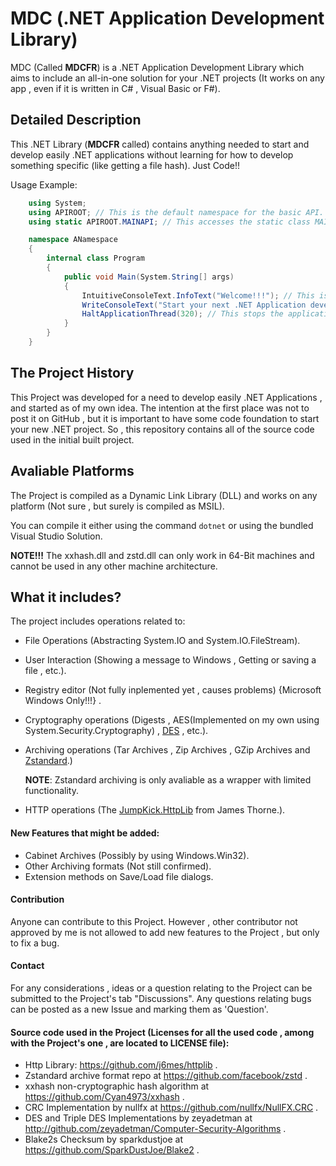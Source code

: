 # MDC (.NET Application Development Library)
MDC (Called __MDCFR__) is a .NET Application Development Library which aims to include an all-in-one solution for your .NET projects
(It works on any app , even if it is written in C# , Visual Basic or F#).

## Detailed Description
This .NET Library (__MDCFR__ called) contains anything needed to start and develop easily .NET applications without
learning for how to develop something specific (like getting a file hash). Just Code!!

Usage Example:
```C#
	using System;
	using APIROOT; // This is the default namespace for the basic API.
	using static APIROOT.MAINAPI; // This accesses the static class MAINAPI , which is the class that contain most of the functions.

	namespace ANamespace
	{
		internal class Program
		{
			public void Main(System.String[] args)
			{
				IntuitiveConsoleText.InfoText("Welcome!!!"); // This is like: "INFO: Welcome!!!" with a gray foreground and a black background.
				WriteConsoleText("Start your next .NET Application development using MDCFR!!!"); // This just writes to console any kind of message.
				HaltApplicationThread(320); // This stops the application's thread (Halts the application) for the time given. Counted in milliseconds.
			}
		}
	}
```

## The Project History
This Project was developed for a need to develop easily .NET Applications , and started as of my own idea.
The intention at the first place was not to post it on GitHub , but it is important to have some code 
foundation to start your new .NET project. So , this repository contains all of the source code used
in the initial built project.

## Avaliable Platforms
 The Project is compiled as a Dynamic Link Library (DLL) and works on any platform (Not sure , but surely is compiled as MSIL).
 
 You can compile it either using the command `dotnet` or using the bundled Visual Studio Solution.
 
 __NOTE!!!__ The xxhash.dll and zstd.dll can only work in 64-Bit machines and cannot be used in any other machine architecture.

## What it includes?
The project includes operations related to:
 - File Operations (Abstracting System.IO and System.IO.FileStream).
 - User Interaction (Showing a message to Windows , Getting or saving a file , etc.).
 - Registry editor (Not fully inplemented yet , causes problems) {Microsoft Windows Only!!!} .
 - Cryptography operations (Digests , AES(Implemented on my own using System.Security.Cryptography) , [DES](http://github.com/zeyadetman/Computer-Security-Algorithms) , etc.).
 - Archiving operations (Tar Archives , Zip Archives , GZip Archives and [Zstandard](https://github.com/facebook/zstd).)
 
   __NOTE__: Zstandard archiving is only avaliable as a wrapper with limited functionality.
 - HTTP operations (The [JumpKick.HttpLib](https://github.com/j6mes/httplib) from James Thorne.).

#### New Features that might be added:
- Cabinet Archives (Possibly by using Windows.Win32).
- Other Archiving formats (Not still confirmed).
- Extension methods on Save/Load file dialogs.

#### Contribution
Anyone can contribute to this Project.
However , other contributor not approved by me is not allowed to add new features to the Project , but only to fix a bug.

#### Contact
For any considerations , ideas or a question relating to the Project can be submitted to the Project's tab "Discussions".
Any questions relating bugs can be posted as a new Issue and marking them as 'Question'.

#### Source code used in the Project (Licenses for all the used code , among with the Project's one , are located to LICENSE file):
- Http Library: https://github.com/j6mes/httplib .
- Zstandard archive format repo at https://github.com/facebook/zstd .
- xxhash non-cryptographic hash algorithm at https://github.com/Cyan4973/xxhash .
- CRC Implementation by nullfx at https://github.com/nullfx/NullFX.CRC .
- DES and Triple DES Implementations by zeyadetman at http://github.com/zeyadetman/Computer-Security-Algorithms .
- Blake2s Checksum by sparkdustjoe at https://github.com/SparkDustJoe/Blake2 .

